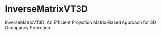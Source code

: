 # InverseMatrixVT3D
InverseMatrixVT3D: An Efficient Projection Matrix-Based Approach for 3D Occupancy Prediction
